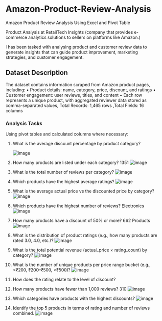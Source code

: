 # Amazon-Product-Review-Analysis
Amazon Product Review Analysis Using Excel and Pivot Table

Product Analysis at RetailTech Insights (company that provides e-commerce analytics solutions to sellers on platforms like Amazon.)

I has been tasked with analysing product and customer review data to generate insights that can guide product improvement, marketing strategies, and customer engagement.

## Dataset Description
The dataset contains information scraped from Amazon product pages, including:
• Product details: name, category, price, discount, and ratings
• Customer engagement: user reviews, titles, and content
• Each row represents a unique product, with aggregated reviewer data
stored as comma-separated values, Total Records: 1,465 rows ,Total Fields: 16 columns

### Analysis Tasks
Using pivot tables and calculated columns where necessary:

1. What is the average discount percentage by product category?

   ![image](https://github.com/user-attachments/assets/b8d93879-aa68-460a-9881-42b567341ef1)

2. How many products are listed under each category? 1351
   ![image](https://github.com/user-attachments/assets/015caef8-1f84-4b13-8096-516d32449c30)

3. What is the total number of reviews per category?
   ![image](https://github.com/user-attachments/assets/72070b3b-d764-4e56-bda0-ce683ae301f7)

4. Which products have the highest average ratings?
   ![image](https://github.com/user-attachments/assets/4ae20e20-87bb-4406-8049-e7207e906a5b)

5. What is the average actual price vs the discounted price by category?
  ![image](https://github.com/user-attachments/assets/13fe7211-03e4-4a20-9457-b021aa02f9a0)

6. Which products have the highest number of reviews? Electronics
  ![image](https://github.com/user-attachments/assets/4caf15c7-70cc-4c1c-9d42-2e6c6eec5e4b)

7. How many products have a discount of 50% or more? 662 Products
  ![image](https://github.com/user-attachments/assets/3e6ee7f8-5949-4689-8ab7-a62de44541c5)

8. What is the distribution of product ratings (e.g., how many products are rated 3.0, 4.0, etc.)?
   ![image](https://github.com/user-attachments/assets/41a63c42-2bfc-40a1-a94b-48951605a7be)

9. What is the total potential revenue (actual_price × rating_count) by category?
  ![image](https://github.com/user-attachments/assets/2065ad1f-e866-42b5-9716-04a526da0266)

10. What is the number of unique products per price range bucket (e.g., <₹200, ₹200–₹500, >₹500)?
  ![image](https://github.com/user-attachments/assets/8d809d04-19f5-4a3c-8949-f610e6a0b97d)

11. How does the rating relate to the level of discount?

12. How many products have fewer than 1,000 reviews? 310
  ![image](https://github.com/user-attachments/assets/19ccbe2f-276c-469f-b6bc-211ca02b7b45)

13. Which categories have products with the highest discounts?
  ![image](https://github.com/user-attachments/assets/1e8cc937-cbb0-48a5-9c3a-2123bce95c0b)

14. Identify the top 5 products in terms of rating and number of reviews combined.
  ![image](https://github.com/user-attachments/assets/2665014a-49bf-4974-9a40-1e243c5ba76b)
